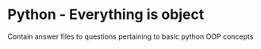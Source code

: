# Python - Everything is object
Contain answer files to questions pertaining to basic python OOP concepts
